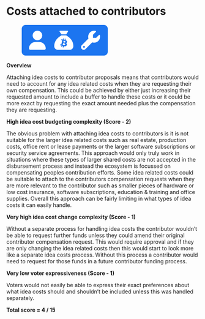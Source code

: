 # Costs attached to contributors

<div align="left">

<figure><img src="../../../.gitbook/assets/idea-costs-contributor-attached.png" alt="" width="225"><figcaption></figcaption></figure>

</div>



**Overview**

Attaching idea costs to contributor proposals means that contributors would need to account for any idea related costs when they are requesting their own compensation. This could be achieved by either just increasing their requested amount to include a buffer to handle these costs or it could be more exact by requesting the exact amount needed plus the compensation they are requesting.



**High idea cost budgeting complexity (Score - 2)**

The obvious problem with attaching idea costs to contributors is it is not suitable for the larger idea related costs such as real estate, production costs, office rent or lease payments or the larger software subscriptions or security service agreements. This approach would only truly work in situations where these types of larger shared costs are not accepted in the disbursement process and instead the ecosystem is focussed on compensating peoples contribution efforts. Some idea related costs could be suitable to attach to the contributors compensation requests when they are more relevant to the contributor such as smaller pieces of hardware or low cost insurance, software subscriptions, education & training and office supplies. Overall this approach can be fairly limiting in what types of idea costs it can easily handle.



**Very high idea cost change complexity (Score - 1)**

Without a separate process for handling idea costs the contributor wouldn’t be able to request further funds unless they could amend their original contributor compensation request. This would require approval and if they are only changing the idea related costs then this would start to look more like a separate idea costs process. Without this process a contributor would need to request for those funds in a future contributor funding process.



**Very low voter expressiveness (Score - 1)**

Voters would not easily be able to express their exact preferences about what idea costs should and shouldn’t be included unless this was handled separately.



**Total score = 4 / 15**
